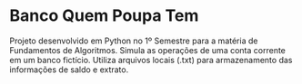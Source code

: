 # Banco Quem Poupa Tem
Projeto desenvolvido em Python no 1º Semestre para a matéria de Fundamentos de Algoritmos. Simula as operações de uma conta corrente em um banco fictício. Utiliza arquivos locais (.txt) para armazenamento das informações de saldo e extrato.
